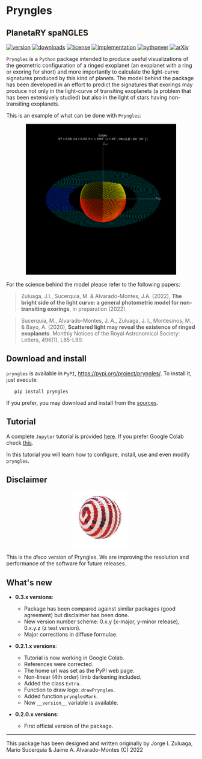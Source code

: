 # Pryngles

## PlanetaRY spaNGLES

<!--[![PyPi version](https://pypip.in/v/pryngles/badge.png)](https://crate.io/packages/pryngles/)-->
<!--[![PyPi downloads](https://pypip.in/d/pryngles/badge.png)](https://crate.io/packages/pryngles/)-->
<!--Other badges: https://shields.io/category/activity -->

[![version](https://img.shields.io/pypi/v/pryngles?color=blue)](https://pypi.org/project/pryngles/)
[![downloads](https://img.shields.io/pypi/dw/pryngles)](https://pypi.org/project/pryngles/)
[![license](https://img.shields.io/pypi/l/pryngles)](https://pypi.org/project/pryngles/)
[![implementation](https://img.shields.io/pypi/implementation/pryngles)](https://pypi.org/project/pryngles/)
[![pythonver](https://img.shields.io/pypi/pyversions/pryngles)](https://pypi.org/project/pryngles/)
[![arXiv](http://img.shields.io/badge/arXiv-2004.14121-orange.svg?style=flat)](http://arxiv.org/abs/2004.14121)

<!--
<p align="left">
<img src="https://github.com/seap-udea/pryngles-public/blob/master/gallery/pryngles-logo-wb.png?raw=true" alt="Logo" width="200"/>
</p>
-->

`Pryngles` is a `Python` package intended to produce useful
visualizations of the geometric configuration of a ringed exoplanet
(an exoplanet with a ring or exoring for short) and more importantly
to calculate the light-curve signatures produced by this kind of
planets.  The model behind the package has been developed in an effort
to predict the signatures that exorings may produce not only in the
light-curve of transiting exoplanets (a problem that has been
extensively studied) but also in the light of stars having
non-transiting exoplanets.

This is an example of what can be done with `Pryngles`:

<p align="center">
<img src="https://github.com/seap-udea/pryngles-public/blob/master/gallery/ecliptic-i_3.0e+01-lambobs_9.0e+01-betaobs_9.0e+01.gif?raw=true" alt="Animation" width="400"/>
</p>

For the science behind the model please refer to the following papers:

> Zuluaga, J.I., Sucerquia, M. & Alvarado-Montes, J.A. (2022), **The
  bright side of the light curve: a general photometric model for
  non-transiting exorings**, in preparation (2022).

> Sucerquia, M., Alvarado-Montes, J. A., Zuluaga, J. I., Montesinos,
  M., & Bayo, A. (2020), **Scattered light may reveal the existence of
  ringed exoplanets**. Monthly Notices of the Royal Astronomical
  Society: Letters, 496(1), L85-L90.

## Download and install

`pryngles` is available in `PyPI`, https://pypi.org/project/pryngles/.
To install it, just execute:

```
   pip install pryngles
```

If you prefer, you may download and install from the
[sources](https://pypi.org/project/pryngles/#files).

## Tutorial

A complete `Jupyter` tutorial is provided
[here](https://github.com/seap-udea/pryngles-public/blob/master/pryngles-tutorial-exploration.ipynb).
If you prefer Google Colab check
[this](https://bit.ly/pryngles-tutorial-exploration).

In this tutorial you will learn how to configure, install, use and even modify `pryngles`.

## Disclaimer

<p align="center">
<img src="https://github.com/seap-udea/pryngles-public/blob/master/gallery/disco-planet.jpeg?raw=true" alt="Logo" width="150"/>
</p>

This is the *disco* version of Pryngles.  We are improving the
resolution and performance of the software for future releases.

## What's new

- **0.3.x versions**:

  - Package has been compared against similar packages (good
    agreement) but disclaimer has been done.
  - New version number scheme: 0.x.y (x-major, y-minor release),
    0.x.y.z (z test version).
  - Major corrections in diffuse formulae.

- **0.2.1.x versions**:

  - Tutorial is now working in Google Colab.
  - References were corrected.
  - The home url was set as the PyPI web page.
  - Non-linear (4th order) limb darkening included.
  - Added the class `Extra`.
  - Function to draw logo: `drawPryngles`.
  - Added function `prynglesMark`.
  - Now `__version__` variable is available.

- **0.2.0.x versions**:

  - First official version of the package.

------------

This package has been designed and written originally by Jorge
I. Zuluaga, Mario Sucerquia & Jaime A. Alvarado-Montes (C) 2022
